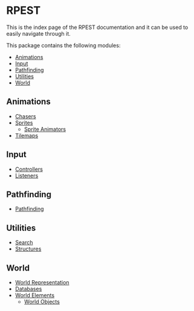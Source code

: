 # RPEST

This is the index page of the RPEST documentation and it can be used to easily navigate through it.

This package contains the following modules:

- [Animations](#animations)
- [Input](#input)
- [Pathfinding](#pathfinding)
- [Utilities](#utilities)
- [World](#world)

## Animations
- [Chasers](./Animations/Chasers.md)
- [Sprites](./Animations/Sprites.md)
    - [Sprite Animators](./Animations/SpriteAnimators.md)
- [Tilemaps](./Animations/Tilemaps.md)

## Input
- [Controllers](./Input/Controllers.md)
- [Listeners](./Input/Listeners.md)

## Pathfinding
- [Pathfinding](./Pathfinding/Pathfinding.md)

## Utilities
- [Search](./Utilities/Search.md)
- [Structures](./Utilities/Structures.md)

## World
- [World Representation](./World/WorldRepresentation.md)
- [Databases](./World/Databases.md)
- [World Elements](./World/WorldElements.md)
    - [World Objects](./World/WorldObjects.md)
